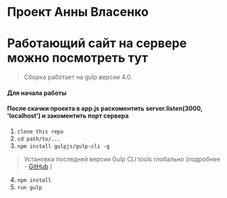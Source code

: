 # Проект Анны Власенко
# Работающий сайт на сервере можно посмотреть тут
> Сборка работает на gulp версии 4.0. 

#### Для начала работы
#### После скачки проекта в app.js раскоментить server.listen(3000, 'localhost') и закоментить порт сервера

1. ```clone this repo```
2. ```cd path/to/...```
3. ```npm install gulpjs/gulp-cli -g```  
> Установка последней версии Gulp CLI tools глобально (подробнее - [GitHub](https://github.com/gulpjs/gulp/blob/4.0/docs/getting-started.md) )

4. ```npm install```
6. ```run gulp``` 


